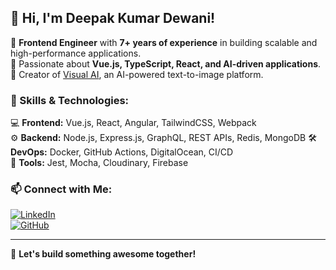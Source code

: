 ## 👋 Hi, I'm Deepak Kumar Dewani!

🔹 **Frontend Engineer** with **7+ years of experience** in building scalable and high-performance applications.  
🔹 Passionate about **Vue.js, TypeScript, React, and AI-driven applications**.  
🔹 Creator of [Visual AI](https://visual-ai.app), an AI-powered text-to-image platform.  

### 🚀 Skills & Technologies:
💻 **Frontend:** Vue.js, React, Angular, TailwindCSS, Webpack  
⚙️ **Backend:** Node.js, Express.js, GraphQL, REST APIs, Redis, MongoDB
🛠️ **DevOps:** Docker, GitHub Actions, DigitalOcean, CI/CD  
🎨 **Tools:** Jest, Mocha, Cloudinary, Firebase  

### 📫 Connect with Me:
[![LinkedIn](https://img.shields.io/badge/LinkedIn-Deepak-blue?style=flat&logo=linkedin)](https://www.linkedin.com/in/deepakkumardewani/)  
[![GitHub](https://img.shields.io/badge/GitHub-Deepak-black?style=flat&logo=github)](https://github.com/deepakkumardewani)

---
🚀 **Let's build something awesome together!**
